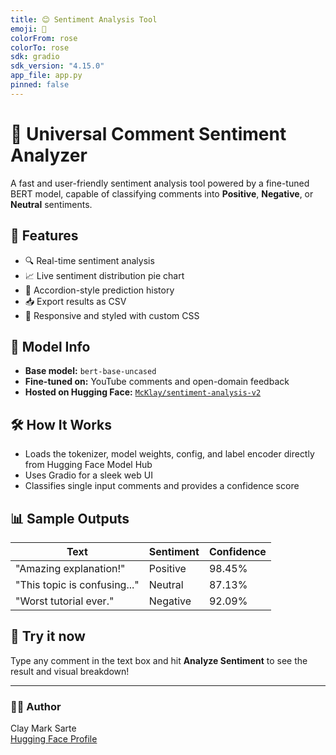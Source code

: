 ```yaml
---
title: 😊 Sentiment Analysis Tool
emoji: 🧠
colorFrom: rose
colorTo: rose
sdk: gradio
sdk_version: "4.15.0"
app_file: app.py
pinned: false
---
```


# 🧠 Universal Comment Sentiment Analyzer

A fast and user-friendly sentiment analysis tool powered by a fine-tuned BERT model, capable of classifying comments into **Positive**, **Negative**, or **Neutral** sentiments.

## 🚀 Features

- 🔍 Real-time sentiment analysis
- 📈 Live sentiment distribution pie chart
- 📜 Accordion-style prediction history
- 📥 Export results as CSV
- 🎨 Responsive and styled with custom CSS

## 🧠 Model Info

- **Base model:** `bert-base-uncased`
- **Fine-tuned on:** YouTube comments and open-domain feedback
- **Hosted on Hugging Face:** [`McKlay/sentiment-analysis-v2`](https://huggingface.co/McKlay/sentiment-analysis-v2)

## 🛠️ How It Works

- Loads the tokenizer, model weights, config, and label encoder directly from Hugging Face Model Hub
- Uses Gradio for a sleek web UI
- Classifies single input comments and provides a confidence score

## 📊 Sample Outputs

| Text | Sentiment | Confidence |
|------|-----------|------------|
| "Amazing explanation!" | Positive | 98.45% |
| "This topic is confusing..." | Neutral | 87.13% |
| "Worst tutorial ever." | Negative | 92.09% |

## 🧪 Try it now

Type any comment in the text box and hit **Analyze Sentiment** to see the result and visual breakdown!

---

### 👨‍💻 Author

Clay Mark Sarte  
[Hugging Face Profile](https://huggingface.co/McKlay)
